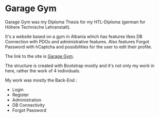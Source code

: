 # Garage Gym

Garage Gym was my Diploma Thesis for my HTL-Diploma (german for Höhere Technische Lehranstalt). 

It's a website based on a gym in Albania which has features likes DB Connection with PDOs and administrative features. Also features Forgot Password with hCaptcha and possibilities for the user to edit their profile.

The link to the site is [Garage Gym](http://garagegym.htl-projekt.com).

The structure is created with Bootstrap mostly and it's not only my work in here, rather the work of 4 individuals. 

My work was mostly the Back-End :

* Login
* Register
* Administration
* DB Connectivity
* Forgot Password
